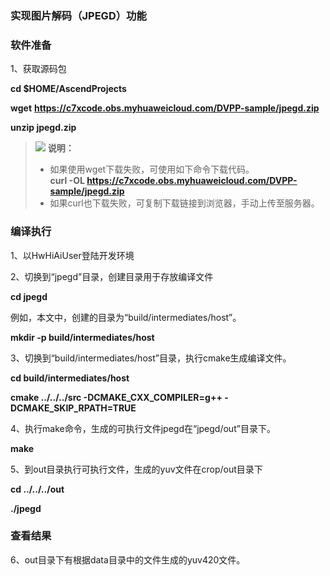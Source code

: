 ### 实现图片解码（JPEGD）功能

### 软件准备

1、获取源码包

  **cd $HOME/AscendProjects**

  **wget** **https://c7xcode.obs.myhuaweicloud.com/DVPP-sample/jpegd.zip**

  **unzip jpegd.zip**

 >![](E:/v32_40g/C32share/samples/dvpp-samples/crop/public_sys-resources/icon-note.gif) **说明：**   
 >
 >- 如果使用wget下载失败，可使用如下命令下载代码。  
 >  **curl -OL https://c7xcode.obs.myhuaweicloud.com/DVPP-sample/jpegd.zip** 
 >- 如果curl也下载失败，可复制下载链接到浏览器，手动上传至服务器。

### 编译执行

1、以HwHiAiUser登陆开发环境

2、切换到“jpegd”目录，创建目录用于存放编译文件

**cd jpegd**

例如，本文中，创建的目录为“build/intermediates/host”。

**mkdir -p build/intermediates/host**

3、切换到“build/intermediates/host”目录，执行cmake生成编译文件。


**cd build/intermediates/host**

**cmake ../../../src -DCMAKE_CXX_COMPILER=g++ -DCMAKE_SKIP_RPATH=TRUE**

4、执行make命令，生成的可执行文件jpegd在“jpegd/out”目录下。

**make**

5、到out目录执行可执行文件，生成的yuv文件在crop/out目录下

**cd ../../../out**

**./jpegd**

### 查看结果

6、out目录下有根据data目录中的文件生成的yuv420文件。
